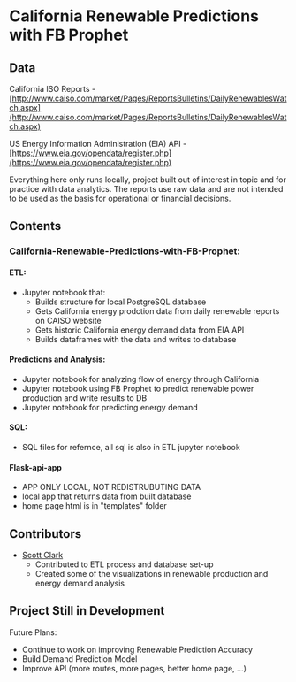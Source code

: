 # California Renewable Predictions with FB Prophet
Data
-
California ISO Reports - [http://www.caiso.com/market/Pages/ReportsBulletins/DailyRenewablesWatch.aspx](http://www.caiso.com/market/Pages/ReportsBulletins/DailyRenewablesWatch.aspx)

US Energy Information Administration (EIA) API - [https://www.eia.gov/opendata/register.php](https://www.eia.gov/opendata/register.php)

Everything here only runs locally, project built out of interest in topic and for practice with data analytics. The reports use raw data and are not intended to be used as the basis for operational or financial decisions.

Contents
-
### California-Renewable-Predictions-with-FB-Prophet:
#### ETL:
- Jupyter notebook that:
  - Builds structure for local PostgreSQL database
  - Gets California energy prodction data from daily renewable reports on CAISO website 
  - Gets historic California energy demand data from EIA API
  - Builds dataframes with the data and writes to database
#### Predictions and Analysis:
  - Jupyter notebook for analyzing flow of energy through California  
  - Jupyter notebook using FB Prophet to predict renewable power production and write results to DB
  - Jupyter notebook for predicting energy demand
#### SQL:
  - SQL files for refernce, all sql is also in ETL jupyter notebook  
#### Flask-api-app
  - APP ONLY LOCAL, NOT REDISTRUBUTING DATA 
  - local app that returns data from built database 
  - home page html is in "templates" folder 


Contributors
-
- [Scott Clark](https://github.com/scottinsactown)
  - Contributed to ETL process and database set-up 
  - Created some of the visualizations in renewable production and energy demand analysis 

Project Still in Development 
-
Future Plans:
- Continue to work on improving Renewable Prediction Accuracy
- Build Demand Prediction Model 
- Improve API (more routes, more pages, better home page, ...) 


